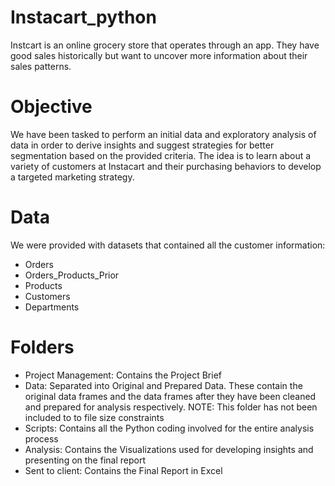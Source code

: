 # Instacart_python
Instcart is an online grocery store that operates through an app. They have good sales historically but want to uncover more information about their sales patterns.
# Objective
We have been tasked to perform an initial data and exploratory analysis of data in order to derive insights and suggest strategies for better segmentation based on the provided criteria. The idea is to learn about a variety of customers at Instacart and their purchasing behaviors to develop a targeted marketing strategy.
# Data
We were provided with datasets that contained all the customer information:

- Orders
- Orders_Products_Prior
- Products
- Customers
- Departments
# Folders
- Project Management: Contains the Project Brief
- Data: Separated into Original and Prepared Data. These contain the original data frames and the data frames after they have been cleaned and prepared for analysis respectively. NOTE: This folder has not been included to to file size constraints
- Scripts: Contains all the Python coding involved for the entire analysis process
- Analysis: Contains the Visualizations used for developing insights and presenting on the final report
- Sent to client: Contains the Final Report in Excel
